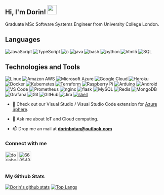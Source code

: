 <h2> Hi, I'm Dorin! <img src="https://lh3.googleusercontent.com/proxy/GI2ovMb_9ukg3Xp8K-WsRKo7aH2_PNZ0IbiJ6q5BEopXcVXooWtAGXO74k2TxUwclkB6q81FxG_HI81sTfIpa7GbhdCVxAE" width="30"></h2>

Graduate MSc Software Systems Engineer from University College London.

## Languages
![JavaScript](https://img.shields.io/badge/JavaScript-★★☆-lightgrey?labelColor=FCA121&logo=JavaScript&style=for-the-badge&logoColor=white)
![TypeScript](https://img.shields.io/badge/TypeScript-%E2%98%85%E2%98%85%E2%98%85-lightgrey?labelColor=2C74C0&logo=typescript&style=for-the-badge&logoColor=white)
![c](https://img.shields.io/badge/C-★★★-lightgrey?labelColor=C51A4A&logo=C&style=for-the-badge&logoColor=white)
![java](https://img.shields.io/badge/Java-★★☆-lightgrey?labelColor=C51A4A&logo=Java&style=for-the-badge&logoColor=white)
![bash](https://img.shields.io/badge/bash-★★☆-lightgrey?labelColor=4EAA25&logo=GNU-Bash&style=for-the-badge&logoColor=white)
![python](https://img.shields.io/badge/python-★☆☆-lightgrey?labelColor=3776AB&logo=Python&style=for-the-badge&logoColor=white)
![html5](https://img.shields.io/badge/Html5-★★☆-lightgrey?labelColor=2bbc8a&logo=Html5&style=for-the-badge&logoColor=white)
![SQL](https://img.shields.io/badge/SQL-★★☆-lightgrey?labelColor=E34A86&logo=SQL&style=for-the-badge&logoColor=white)

## Technologies and Tools

![Linux](https://img.shields.io/badge/Linux-black?style=flat-square&logo=linux)
![Amazon AWS](https://img.shields.io/badge/Amazon%20AWS-232F3E?style=flat-square&logo=amazon-aws)
![Microsoft Azure](https://img.shields.io/badge/Microsoft%20Azure-232F7E?style=flat-square&logo=microsoft-azure)
![Google Cloud](https://img.shields.io/badge/-Google_Cloud_Platform-1a73e8?style=flat-square&logo=google-cloud&logoColor=white)
![Heroku](https://img.shields.io/badge/-Heroku-430098?style=flat-square&logo=heroku)
![Docker](https://img.shields.io/badge/-Docker-informational?style=flat-square&logo=docker&logoColor=white)
![Kubernetes](https://img.shields.io/badge/-Kubernetes-informational?style=flat-square&logo=kubernetes&logoColor=white&color=2bbc8a)
![Terraform](https://img.shields.io/badge/-terraform-informational?style=flat-square&logo=terraform)
![Raspberry Pi](https://img.shields.io/badge/-Raspberry%20Pi-C51A4A?style=flat-square&logo=Raspberry-Pi)
![Arduino](https://img.shields.io/badge/-Arduino-informational?style=flat-square&logo=arduino&logoColor=white&color=2bbc8a)
![Android](https://img.shields.io/badge/-Android-informational?style=flat-square&logo=android&logoColor=white&color=2bbc8a)
![VS Code](https://img.shields.io/badge/-VS%20Code-007ACC?style=flat-square&logo=visual-studio-code)
![Prometheus](https://img.shields.io/badge/-Prometheus-007ACC?style=flat-square&logo=Prometheus)
![nginx](https://img.shields.io/badge/nginx-green?style=flat-square&logo=nginx)
![flask](https://img.shields.io/badge/-flask-000000?logo=Flask&style=flat-square&logoColor=white)
![MySQL](https://img.shields.io/badge/-MySQL-White?style=flat-square&logo=mysql)
![Redis](https://img.shields.io/badge/-Redis-black?style=flat-square&logo=Redis)
![MongoDB](https://img.shields.io/badge/-MongoDB-black?style=flat-square&logo=mongodb)
![Grafana](https://img.shields.io/badge/Grafana-black?style=flat-square&logo=grafana)
![Git](https://img.shields.io/badge/-Git-black?style=flat-square&logo=git)
![GitHub](https://img.shields.io/badge/-GitHub-181717?style=flat-square&logo=github)
![Jira](https://img.shields.io/badge/-Jira-informational?style=flat-square&logo=jira)
<a href="https://github.com/alwinw?tab=repositories&language=shell" target="_blank"><img alt="shell" src="https://img.shields.io/badge/-shell-5391FE?style=flat-square&logo=PowerShell&logoColor=white"></a>

- 🔭 Check out our Visual Studio / Visual Studio Code extension for [Azure Sphere](https://github.com/Azure-Sphere-Tools/azsphere-hardware-definition-tools).

- 💬 Ask me about IoT and Cloud computing.

- 📫 Drop me an mail at **dorinbotan@outlook.com**

### Connect with me

<a href="https://linkedin.com/in/dorinbotan" target="blank"><img align="center" src="https://cdn.jsdelivr.net/npm/simple-icons@3.0.1/icons/linkedin.svg" alt="dorinbotan" height="30" width="40" /></a>
<a href="https://stackoverflow.com/users/6605434" target="blank"><img align="center" src="https://cdn.jsdelivr.net/npm/simple-icons@3.0.1/icons/stackoverflow.svg" alt="6605434" height="30" width="40" /></a>
<br/><br/>

### My Github Stats

[![Dorin's github stats](https://github-readme-stats.vercel.app/api?username=dorinbotan&show_icons=true&theme=react)](https://github.com/dorinbotan)
[![Top Langs](https://github-readme-stats.vercel.app/api/top-langs/?username=dorinbotan&layout=compact&theme=react&langs_count=7&hide=CSS,ShaderLab)](https://github.com/dorinbotan)

<!--
- 🔭 I’m currently working on ...
- 🌱 I’m currently learning ...
- 👯 I’m looking to collaborate on ...
- ⚡ Fun fact: ...
-->
